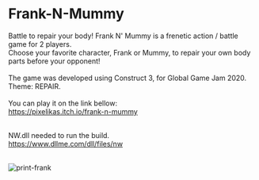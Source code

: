 # Frank-N-Mummy
Battle to repair your body! Frank N' Mummy is a frenetic action / battle game for 2 players.<br>
Choose your favorite character, Frank or Mummy, to repair your own body parts before your opponent!<br><br>
The game was developed using Construct 3, for Global Game Jam 2020. Theme: REPAIR.<br><br>
You can play it on the link bellow:<br>
https://pixelikas.itch.io/frank-n-mummy<br><br>

NW.dll needed to run the build.<br>
https://www.dllme.com/dll/files/nw
<br><br>

![print-frank](https://github.com/Pixelikas/Frank-N-Mummy/assets/67108278/adc53ba5-fa23-4221-b990-16416016e51c)

